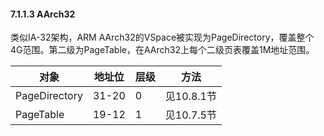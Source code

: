 #### 7.1.1.3  AArch32

类似IA-32架构，ARM AArch32的VSpace被实现为PageDirectory，覆盖整个4G范围。第二级为PageTable，在AArch32上每个二级页表覆盖1M地址范围。

对象 | 地址位 | 层级 | 方法
--- | --- | --- | ---
PageDirectory | 31-20 | 0 | 见10.8.1节
PageTable | 19-12 | 1 | 见10.7.5节

